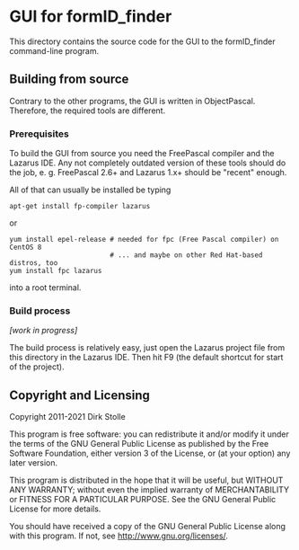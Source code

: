 # GUI for formID_finder

This directory contains the source code for the GUI to the formID_finder
command-line program.

## Building from source

Contrary to the other programs, the GUI is written in ObjectPascal. Therefore,
the required tools are different.

### Prerequisites

To build the GUI from source you need the FreePascal compiler and the Lazarus
IDE. Any not completely outdated version of these tools should do the job, e. g.
FreePascal 2.6+ and Lazarus 1.x+ should be "recent" enough.

All of that can usually be installed be typing

    apt-get install fp-compiler lazarus 

or

    yum install epel-release # needed for fpc (Free Pascal compiler) on CentOS 8
                             # ... and maybe on other Red Hat-based distros, too
    yum install fpc lazarus

into a root terminal.

### Build process

_[work in progress]_

The build process is relatively easy, just open the Lazarus project file from
this directory in the Lazarus IDE. Then hit F9 (the default shortcut for start
of the project).

## Copyright and Licensing

Copyright 2011-2021  Dirk Stolle

This program is free software: you can redistribute it and/or modify
it under the terms of the GNU General Public License as published by
the Free Software Foundation, either version 3 of the License, or
(at your option) any later version.

This program is distributed in the hope that it will be useful,
but WITHOUT ANY WARRANTY; without even the implied warranty of
MERCHANTABILITY or FITNESS FOR A PARTICULAR PURPOSE.  See the
GNU General Public License for more details.

You should have received a copy of the GNU General Public License
along with this program.  If not, see <http://www.gnu.org/licenses/>.
